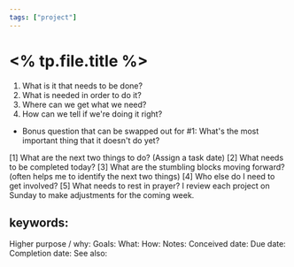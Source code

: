 ```yaml
---
tags: ["project"]
---
```

# <% tp.file.title %>

1. What is it that needs to be done?
2. What is needed in order to do it?
3. Where can we get what we need?
4. How can we tell if we're doing it right?

- Bonus question that can be swapped out for #1:
What's the most important thing that it doesn't do yet?

[1] What are the next two things to do? (Assign a task date) 
[2] What needs to be completed today? 
[3] What are the stumbling blocks moving forward? (often helps me to identify the next two things) 
[4] Who else do I need to get involved? 
[5] What needs to rest in prayer? I review each project on Sunday to make adjustments for the coming week.


## keywords:
Higher purpose / why:
Goals: 
What:
How:
Notes:
Conceived date:
Due date: 
Completion date:
See also:
